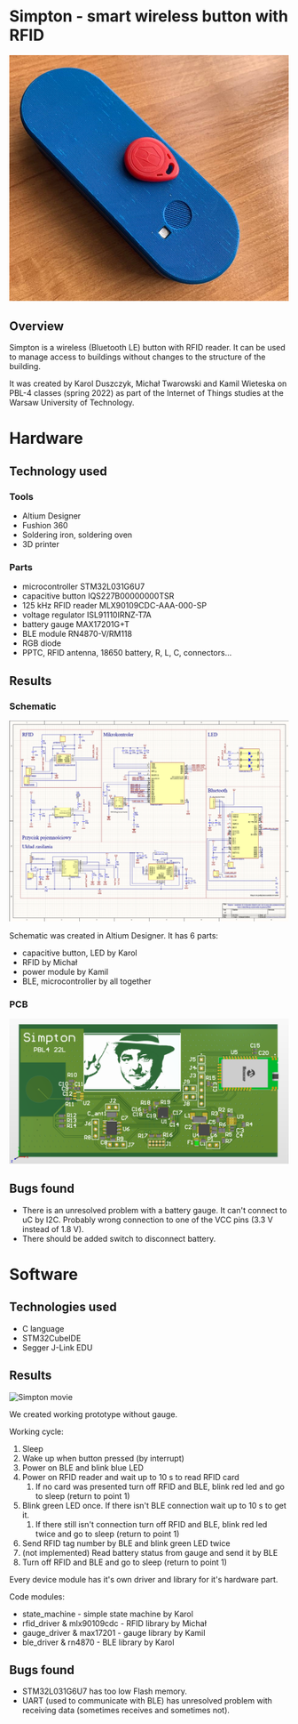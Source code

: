 # Simpton - smart wireless button with RFID

![Simpton](img\simpton-all.jpg)

## Overview

Simpton is a wireless (Bluetooth LE) button with RFID reader. It can be used to manage access to buildings without changes to the structure of the building.

It was created by Karol Duszczyk, Michał Twarowski and Kamil Wieteska on PBL-4 classes (spring 2022) as part of the Internet of Things studies at the Warsaw University of Technology.

# Hardware

## Technology used

### Tools
- Altium Designer
- Fushion 360
- Soldering iron, soldering oven
- 3D printer

### Parts
- microcontroller STM32L031G6U7
- capacitive button IQS227B00000000TSR
- 125 kHz RFID reader MLX90109CDC-AAA-000-SP
- voltage regulator ISL91110IRNZ-T7A
- battery gauge MAX17201G+T
- BLE module RN4870-V/RM118
- RGB diode
- PPTC, RFID antenna, 18650 battery, R, L, C, connectors...

## Results

### Schematic

![Schematic](img\sch.png)

Schematic was created in Altium Designer. It has 6 parts:
- capacitive button, LED by Karol
- RFID by Michał
- power module by Kamil
- BLE, microcontroller by all together

### PCB

![Schematic](img\pcb.png)

## Bugs found

- There is an unresolved problem with a battery gauge. It can't connect to uC by I2C. Probably wrong connection to one of the VCC pins (3.3 V instead of 1.8 V).
- There should be added switch to disconnect battery.

# Software

## Technologies used
- C language
- STM32CubeIDE
- Segger J-Link EDU

## Results

![Simpton movie](img/simpton-gif.gif)

We created working prototype without gauge.

Working cycle:
1. Sleep
2. Wake up when button pressed (by interrupt)
3. Power on BLE and blink blue LED
4. Power on RFID reader and wait up to 10 s to read RFID card
    1. If no card was presented turn off RFID and BLE, blink red led and go to sleep (return to point 1)
5. Blink green LED once. If there isn't BLE connection wait up to 10 s to get it.
    1. If there still isn't connection turn off RFID and BLE, blink red led twice and go to sleep (return to point 1)
6. Send RFID tag number by BLE and blink green LED twice
7. (not implemented) Read battery status from gauge and send it by BLE
8. Turn off RFID and BLE and go to sleep (return to point 1)

Every device module has it's own driver and library for it's hardware part.

Code modules:
- state_machine - simple state machine by Karol
- rfid_driver & mlx90109cdc - RFID library by Michał
- gauge_driver & max17201 - gauge library by Kamil
- ble_driver & rn4870 - BLE library by Karol

## Bugs found

- STM32L031G6U7 has too low Flash memory.
- UART (used to communicate with BLE) has unresolved problem with receiving data (sometimes receives and sometimes not).